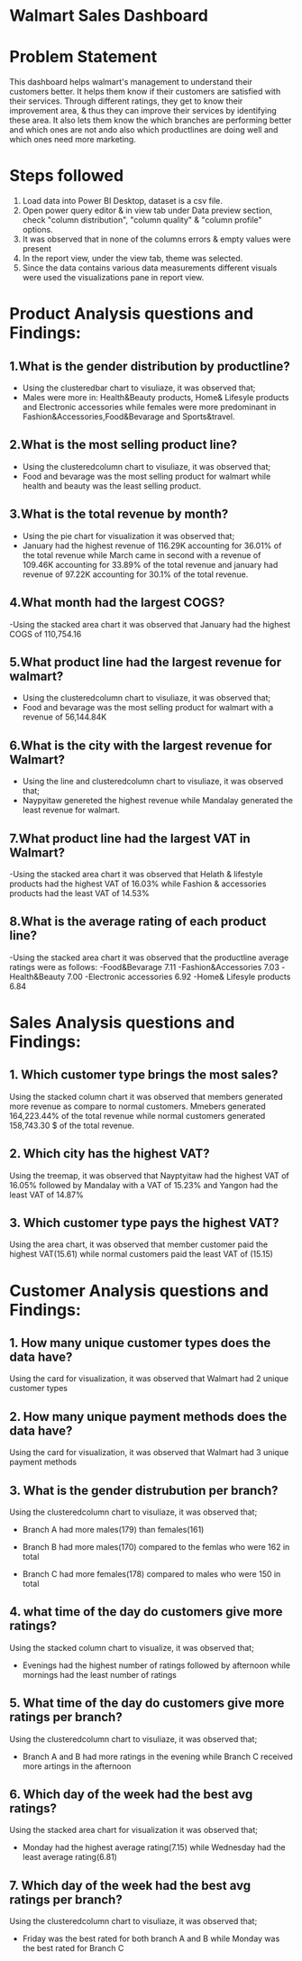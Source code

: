 # Walmart Sales Dashboard

# Problem Statement
This dashboard helps walmart's management to understand their customers better. It helps them know if their customers are satisfied with their services. Through different ratings, they get to know their improvement area, & thus they can improve their services by identifying these area. It also lets them know the which branches are performing better and which ones are not ando also which productlines are doing well and which ones need more marketing. 
# Steps followed 
1. Load data into Power BI Desktop, dataset is a csv file.
2. Open power query editor & in view tab under Data preview section, check "column distribution", "column quality" & "column profile" options.
3. It was observed that in none of the columns errors & empty values were present
4. In the report view, under the view tab, theme was selected.
5. Since the data contains various data measurements different visuals were used the visualizations pane in report view.

# Product Analysis questions and Findings:
## 1.What is the gender distribution by productline?
- Using the clusteredbar chart to visuliaze, it was observed that;
- Males were more in: Health&Beauty products, Home& Lifesyle products and Electronic accessories while females were more predominant in Fashion&Accessories,Food&Bevarage and Sports&travel.

## 2.What is the most selling product line?
- Using the clusteredcolumn chart to visuliaze, it was observed that;
- Food and bevarage was the most selling product for walmart while health and beauty was the least selling product.

## 3.What is the total revenue by month?
 - Using the pie chart for visualization it was observed that;
 - January had the highest revenue of 116.29K accounting for 36.01% of the total revenue while March came in second with a revenue of 109.46K accounting for 33.89% of the total revenue and january had revenue of 97.22K accounting for 30.1% of the total revenue.

## 4.What month had the largest COGS?
-Using the stacked area chart it was observed that January had the highest COGS of 110,754.16

## 5.What product line had the largest revenue for walmart?
- Using the clusteredcolumn chart to visuliaze, it was observed that;
- Food and bevarage was the most selling product for walmart with a revenue of 56,144.84K

## 6.What is the city with the largest revenue for Walmart?
- Using the line and clusteredcolumn chart to visuliaze, it was observed that;
- Naypyitaw genereted the highest revenue while Mandalay generated the least revenue for walmart.

## 7.What product line had the largest VAT in Walmart?
-Using the stacked area chart it was observed that Helath & lifestyle products had the highest VAT of 16.03% while Fashion & accessories products had the least VAT of 14.53%

## 8.What is the average rating of each product line?
-Using the stacked area chart it was observed that the productline average ratings were as follows:
-Food&Bevarage 7.11 
-Fashion&Accessories 7.03
-Health&Beauty 7.00
-Electronic accessories 6.92
-Home& Lifesyle products 6.84

# Sales Analysis questions and Findings:
## 1. Which customer type brings the most sales?
Using the stacked column chart it was observed that members generated more revenue as compare to normal customers. Mmebers generated 164,223.44% of the total revenue while normal customers generated 158,743.30 $ of the total revenue. 

## 2. Which city has the highest VAT? 
Using the treemap, it was observed that Nayptyitaw had the highest VAT of 16.05% followed by Mandalay with a VAT of 15.23% and Yangon had the least VAT of 14.87%

## 3. Which customer type pays the highest VAT?
Using the area chart, it was observed that member customer paid the highest VAT(15.61) while normal customers paid the least VAT of (15.15)

# Customer Analysis questions and Findings:
## 1. How many unique customer types does the data have?
Using the card for visualization, it was observed that Walmart had 2 unique customer types 

## 2. How many unique payment methods does the data have?
Using the card for visualization, it was observed that Walmart had 3 unique payment methods

## 3. What is the gender distrubution per branch?
Using the clusteredcolumn chart to visuliaze, it was observed that;
  
- Branch A had more males(179) than females(161)
  
- Branch B had more males(170) compared to the femlas who were 162 in total
  
- Branch C had more females(178) compared to males who were 150 in total

## 4. what time of the day do customers give more ratings?
Using the stacked column chart to visualize, it was observed that;
  
- Evenings had the highest number of ratings followed by afternoon while mornings had the least number of ratings

## 5. What time of the day do customers give more ratings per branch?
Using the clusteredcolumn chart to visuliaze, it was observed that;
  
- Branch A and B had more ratings in the evening while Branch C received more artings in the afternoon 

## 6. Which day of the week had the best avg ratings?
Using the stacked area chart for visualization it was observed that;
  
- Monday had the highest average rating(7.15) while Wednesday had the least average rating(6.81)

## 7. Which day of the week had the best avg ratings per branch?
Using the clusteredcolumn chart to visuliaze, it was observed that;
  
- Friday was the best rated for both branch A and B while Monday was the best rated for Branch C
